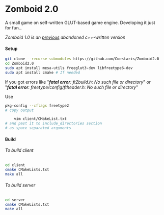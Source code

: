 # Zomboid 2.0
A small game on self-written GLUT-based game engine. Developing it just for fun...

*Zomboid 1.0 is an [previous](https://github.com/Coestaris/Zomboid) abandoned c++-written version*


#### Setup
```bash
git clone --recurse-submodules https://github.com/Coestaris/Zomboid2.0
cd Zomboid2.0
sudo apt install mesa-utils freeglut3-dev libfreetype6-dev
sudo apt install cmake # If needed
```


If you got errors like 
"***fatal error**: ft2build.h: No such file or directory*"
or
"***fatal error**: freetype/config/ftheader.h: No such file or directory*"

Use 
```bash
pkg-config --cflags freetype2 
# copy output

    vim client/CMakeList.txt 
# and past it to include_directories section 
# as space separated arguments
```

#### Build
###### To build client
```bash
cd client
cmake CMakeLists.txt 
make all
```

###### To build server
```bash
cd server
cmake CMakeLists.txt 
make all
```
